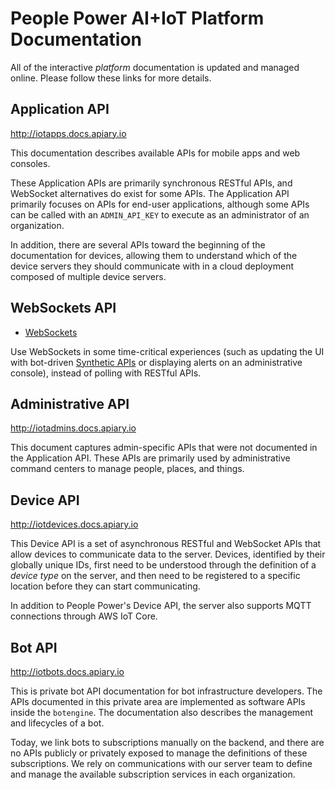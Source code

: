 # People Power AI+IoT Platform Documentation

All of the interactive *platform* documentation is updated and managed online. Please follow these links for more details.

## Application API
http://iotapps.docs.apiary.io

This documentation describes available APIs for mobile apps and web consoles. 

These Application APIs are primarily synchronous RESTful APIs, and WebSocket alternatives do exist for some APIs. The Application API primarily focuses on APIs for end-user applications, although some APIs can be called with an `ADMIN_API_KEY` to execute as an administrator of an organization.

In addition, there are several APIs toward the beginning of the documentation for devices, allowing them to understand which of the device servers they should communicate with in a cloud deployment composed of multiple device servers.

## WebSockets API
+ [WebSockets](https://github.com/peoplepower/peoplepower-docs/blob/master/platform_apis/websocket.md)

Use WebSockets in some time-critical experiences (such as updating the UI with bot-driven [Synthetic APIs](https://github.com/peoplepower/peoplepower-docs/blob/master/synthetic_apis) or displaying alerts on an administrative console), instead of polling with RESTful APIs.

## Administrative API
http://iotadmins.docs.apiary.io

This document captures admin-specific APIs that were not documented in the Application API. These APIs are primarily used by administrative command centers to manage people, places, and things.

## Device API
http://iotdevices.docs.apiary.io

This Device API is a set of asynchronous RESTful and WebSocket APIs that allow devices to communicate data to the server. Devices, identified by their globally unique IDs, first need to be understood through the definition of a *device type* on the server, and then need to be registered to a specific location before they can start communicating. 

In addition to People Power's Device API, the server also supports MQTT connections through AWS IoT Core. 

## Bot API
http://iotbots.docs.apiary.io

This is private bot API documentation for bot infrastructure developers. The APIs documented in this private area are implemented as software APIs inside the `botengine`. The documentation also describes the management and lifecycles of a bot.

Today, we link bots to subscriptions manually on the backend, and there are no APIs publicly or privately exposed to manage the definitions of these subscriptions. We rely on communications with our server team to define and manage the available subscription services in each organization.

